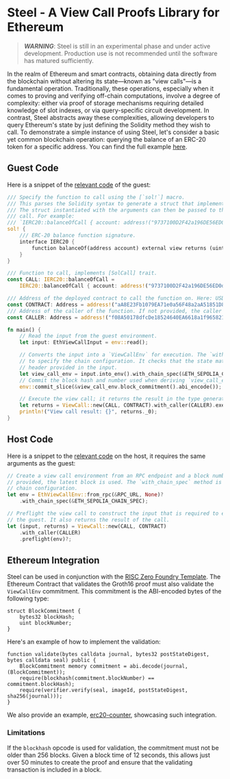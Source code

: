 # Steel -  A View Call Proofs Library for Ethereum
> ***WARNING***: Steel is still in an experimental phase and under active development. Production use is not recommended until the software has matured sufficiently.

In the realm of Ethereum and smart contracts, obtaining data directly from the blockchain without altering its state—known as "view calls"—is a fundamental operation. Traditionally, these operations, especially when it comes to proving and verifying off-chain computations, involve a degree of complexity: either via proof of storage mechanisms requiring detailed knowledge of slot indexes, or via query-specific circuit development.
In contrast, Steel abstracts away these complexities, allowing developers to query Ethereum's state by just defining the Solidity method they wish to call. 
To demonstrate a simple instance of using Steel, let's consider a basic yet common blockchain operation: querying the balance of an ERC-20 token for a specific address. You can find the full example [here](../examples/erc20/README.md).

## Guest Code
Here is a snippet of the [relevant code](../examples/erc20/methods/guest/src/main.rs) of the guest:

```rust
/// Specify the function to call using the [`sol!`] macro.
/// This parses the Solidity syntax to generate a struct that implements the [SolCall] trait.
/// The struct instantiated with the arguments can then be passed to the [ViewCall] to execute the
/// call. For example:
/// `IERC20::balanceOfCall { account: address!("9737100D2F42a196DE56ED0d1f6fF598a250E7E4") }`
sol! {
    /// ERC-20 balance function signature.
    interface IERC20 {
        function balanceOf(address account) external view returns (uint);
    }
}

/// Function to call, implements [SolCall] trait.
const CALL: IERC20::balanceOfCall =
    IERC20::balanceOfCall { account: address!("9737100D2F42a196DE56ED0d1f6fF598a250E7E4") };

/// Address of the deployed contract to call the function on. Here: USDT contract on Sepolia
const CONTRACT: Address = address!("aA8E23Fb1079EA71e0a56F48a2aA51851D8433D0");
/// Address of the caller of the function. If not provided, the caller will be the [CONTRACT].
const CALLER: Address = address!("f08A50178dfcDe18524640EA6618a1f965821715");

fn main() {
    // Read the input from the guest environment.
    let input: EthViewCallInput = env::read();

    // Converts the input into a `ViewCallEnv` for execution. The `with_chain_spec` method is used
    // to specify the chain configuration. It checks that the state matches the state root in the
    // header provided in the input.
    let view_call_env = input.into_env().with_chain_spec(&ETH_SEPOLIA_CHAIN_SPEC);
    // Commit the block hash and number used when deriving `view_call_env` to the journal.
    env::commit_slice(&view_call_env.block_commitment().abi_encode());

    // Execute the view call; it returns the result in the type generated by the `sol!` macro.
    let returns = ViewCall::new(CALL, CONTRACT).with_caller(CALLER).execute(view_call_env);
    println!("View call result: {}", returns._0);
}
```

## Host Code

Here is a snippet to the [relevant code](../examples/erc20/host/src/main.rs) on the host, it requires the same arguments as the guest:

```rust
// Create a view call environment from an RPC endpoint and a block number. If no block number is
// provided, the latest block is used. The `with_chain_spec` method is used to specify the
// chain configuration.
let env = EthViewCallEnv::from_rpc(&RPC_URL, None)?
    .with_chain_spec(&ETH_SEPOLIA_CHAIN_SPEC);

// Preflight the view call to construct the input that is required to execute the function in
// the guest. It also returns the result of the call.
let (input, returns) = ViewCall::new(CALL, CONTRACT)
    .with_caller(CALLER)
    .preflight(env)?;
```
## Ethereum Integration

Steel can be used in conjunction with the [RISC Zero Foundry Template]. The Ethereum Contract that validates the Groth16 proof must also validate the `ViewCallEnv` commitment. This commitment is the ABI-encoded bytes of the following type:

```solidity
struct BlockCommitment {
    bytes32 blockHash;
    uint blockNumber;
}
```

Here's an example of how to implement the validation:

```solidity
function validate(bytes calldata journal, bytes32 postStateDigest, bytes calldata seal) public {
    BlockCommitment memory commitment = abi.decode(journal, (BlockCommitment));
    require(blockhash(commitment.blockNumber) == commitment.blockHash);
    require(verifier.verify(seal, imageId, postStateDigest, sha256(journal)));
}
```

We also provide an example, [erc20-counter], showcasing such integration.

### Limitations

If the `blockhash` opcode is used for validation, the commitment must not be older than 256 blocks. Given a block time of 12 seconds, this allows just over 50 minutes to create the proof and ensure that the validating transaction is included in a block.

[erc20]: ./examples/erc20/README.md
[erc20-counter]: ./examples/erc20-counter/README.md
[RISC Zero Foundry Template]: https://github.com/risc0/bonsai-foundry-template